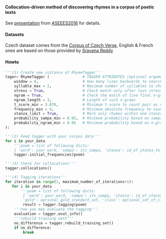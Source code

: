 #### Collocation-driven method of discovering rhymes in a corpus of poetic texts

See <a href="http://versologie.cz/talks/aseees2016/">presentation</a> from <a href="http://aseees.org/convention">ASEEES2016</a> for details.

#### Datasets

Czech dataset comes from the <a href="versologie.cz">Corpus of Czech Verse</a>, English & French ones are based on those provided by <a href="https://github.com/sravanareddy/rhymedata">Sravana Reddy</a>

#### Howto

```python
'''(1) Create new instance of RhymeTagger'''
tager= RhymeTagger (               # TAGGER ATTRIBUTES (optional arguments: default values)
    window = 4,                    # How many lines backwards to search for rhymes
    syllable_max = 2,              # Maximum number of syllables to check components match
    stress = True,                 # Check match only after last stressed syllable peak ?
    ngram = True,                  # Check the match of line final n-grams ?
    ngram_length = 3,              # Length of such n-grams
    t_score_min = 3.078,           # Minimum t-score to count pair as collocation
    frequency_min = 4,             # Minimum absolute frequency to coun pair as collocation
    stanza_limit = True,           # Mark only rhymes within one stanza
    probability_sampa_min = 0.95,  # Minimum probability based on sampa to count pair as rhyme
    probability_ngram_min = 0.95   # Minimum probability based on n-grams to count pair as rhyme
):

'''(2) Feed tagger with your corpus data'''
for i in your_data
    '''poem = list of following dicts: 
    { 'word': your_word, 'sampa': its_sampa, 'stanza': id_of_stanza_to_which_it_belongs }'''
    tagger.initial_frequencies(poem)

'''(3) Check for collocations'''
tagger.collocations()

'''(4) Tagging iterations'''
for iteration in range(1, maximum_number_of_iterations+1):
   for i in your_data
       '''poem = list of following dicts: 
        { 'word': your_word, 'sampa': its_sampa, 'stanza': id_of_stanza_to_which_it_belongs,
        'gold': oprional_gold_standard_set, 'class': optional_set_of_classes_to_evaluate_separately }''' 
        result = tagger.tagging(poem)
    '''now you may evaluate the tagging'''
    evaluation = tagger.eval_info()
    '''rebuild training sett'''
    no_difference = tagger.rebuild_training_set()
    if no_difference:
        break
```
